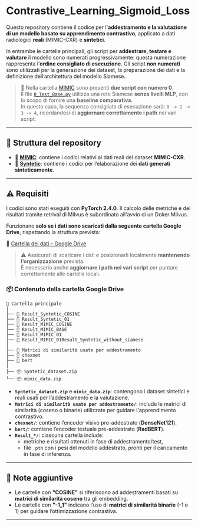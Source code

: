 # Contrastive_Learning_Sigmoid_Loss

Questo repository contiene il codice per l'**addestramento e la valutazione di un modello basato su apprendimento contrastivo**, applicato a dati radiologici **reali** (MIMIC-CXR) e **sintetici**.

In entrambe le cartelle principali, gli script per **addestrare, testare e valutare** il modello sono numerati progressivamente: questa numerazione rappresenta l’**ordine consigliato di esecuzione**. Gli script **non numerati** sono utilizzati per la generazione dei dataset, la preparazione dei dati e la definizione dell’architettura del modello Siamese.

> 🔁 Nella cartella [MIMIC](https://github.com/DusoGiulio/Contrastive_Learning_Sigmoid_Loss/tree/main/MIMIC) sono presenti **due script con numero 0**.  
> Il file [`0_Test_Base.py`](https://github.com/DusoGiulio/Contrastive_Learning_Sigmoid_Loss/blob/main/MIMIC/0_Test_Base.py) utilizza una rete Siamese **senza livelli MLP**, con lo scopo di fornire una **baseline comparativa**.  
> In questo caso, la sequenza consigliata di esecuzione sarà: `0 -> 2 -> 3 -> 4`, ricordandosi di **aggiornare correttamente i path** nei vari script.

---

## 📁 Struttura del repository

- 🔬 [**MIMIC**](https://github.com/DusoGiulio/Contrastive_Learning_Sigmoid_Loss/tree/main/MIMIC): contiene i codici relativi ai dati reali del dataset **MIMIC-CXR**.
- 🧪 [**Syntetic**](https://github.com/DusoGiulio/Contrastive_Learning_Sigmoid_Loss/tree/main/Syntetic): contiene i codici per l’elaborazione dei **dati generati sinteticamente**.

---

## ⚠️ Requisiti

I codici sono stati eseguiti con **PyTorch 2.4.0**.
Il calcolo delle metriche e dei risultati tramite retrival di Milvus è subordinato all'avvio di un Doker Milvus.

Funzionano **solo se i dati sono scaricati dalla seguente cartella Google Drive**, rispettando la struttura prevista:

📂 [Cartella dei dati – Google Drive](https://drive.google.com/drive/folders/1knHZOF-oiEDl5fsJvqHVz5ClMTquBAbN?usp=sharing)

> ⚠️ Assicurati di scaricare i dati e posizionarli localmente **mantenendo l’organizzazione** prevista.  
> È necessario anche **aggiornare i path nei vari script** per puntare correttamente alle cartelle locali.

### 📦 Contenuto della cartella Google Drive

```plaintext
📁 Cartella principale
│
├── 📁 Result_Syntetic_COSINE
├── 📁 Result_Syntetic_01
├── 📁 Result_MIMIC_COSINE
├── 📁 Result_MIMIC_BASE
├── 📁 Result_MIMIC_01
├── 📁 Result_MIMIC_01Result_Syntetic_without_siamese
│
├── 📁 Matrici di similarità usate per addestramento
├── 📁 chexnet
├── 📁 bert
│
├── 📦 Syntetic_dataset.zip
└── 📦 mimic_data.zip
```

- **`Syntetic_dataset.zip`** e **`mimic_data.zip`**: contengono i dataset sintetici e reali usati per l’addestramento e la valutazione.
- **`Matrici di similarità usate per addestramento/`**: include le matrici di similarità (coseno o binarie) utilizzate per guidare l'apprendimento contrastivo.
- **`chexnet/`**: contiene l’encoder visivo pre-addestrato (**DenseNet121**).
- **`bert/`**: contiene l’encoder testuale pre-addestrato (**RadBERT**).
- **`Result_*/`**: ciascuna cartella include:
  - metriche e risultati ottenuti in fase di addestramento/test,
  - file `.pth` con i pesi del modello addestrato, pronti per il caricamento in fase di inferenza.

---

## 📌 Note aggiuntive

- Le cartelle con **"COSINE"** si riferiscono ad addestramenti basati su **matrici di similarità coseno** tra gli embedding.
- Le cartelle con **"-1_1"** indicano l’uso di **matrici di similarità binarie** (-1 o 1) per guidare l’ottimizzazione contrastiva.

---
